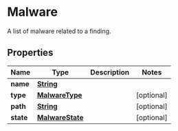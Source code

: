 

# Malware

A list of malware related to a finding.

## Properties

| Name | Type | Description | Notes |
|------------ | ------------- | ------------- | -------------|
|**name** | [**String**](String.md) |  |  |
|**type** | [**MalwareType**](MalwareType.md) |  |  [optional] |
|**path** | [**String**](String.md) |  |  [optional] |
|**state** | [**MalwareState**](MalwareState.md) |  |  [optional] |



